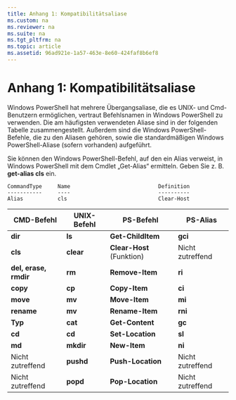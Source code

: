```yaml
---
title: Anhang 1: Kompatibilitätsaliase
ms.custom: na
ms.reviewer: na
ms.suite: na
ms.tgt_pltfrm: na
ms.topic: article
ms.assetid: 96ad921e-1a57-463e-8e60-424faf8b6ef8
---
```

# Anhang 1: Kompatibilitätsaliase
Windows PowerShell hat mehrere Übergangsaliase, die es UNIX- und Cmd-Benutzern ermöglichen, vertraut Befehlsnamen in Windows PowerShell zu verwenden. Die am häufigsten verwendeten Aliase sind in der folgenden Tabelle zusammengestellt. Außerdem sind die Windows PowerShell-Befehle, die zu den Aliasen gehören, sowie die standardmäßigen Windows PowerShell-Aliase (sofern vorhanden) aufgeführt.

Sie können den Windows PowerShell-Befehl, auf den ein Alias verweist, in Windows PowerShell mit dem Cmdlet „Get-Alias“ ermitteln. Geben Sie z. B. **get-alias cls** ein.

```
CommandType     Name                            Definition
-----------     ----                            ----------
Alias           cls                             Clear-Host
```

|CMD-Befehl|UNIX-Befehl|PS-Befehl|PS-Alias|
|---------------|----------------|--------------|------------|
|**dir**|**ls**|**Get-ChildItem**|**gci**|
|**cls**|**clear**|**Clear-Host** (Funktion)|Nicht zutreffend|
|**del, erase, rmdir**|**rm**|**Remove-Item**|**ri**|
|**copy**|**cp**|**Copy-Item**|**ci**|
|**move**|**mv**|**Move-Item**|**mi**|
|**rename**|**mv**|**Rename-Item**|**rni**|
|**Typ**|**cat**|**Get-Content**|**gc**|
|**cd**|**cd**|**Set-Location**|**sl**|
|**md**|**mkdir**|**New-Item**|**ni**|
|Nicht zutreffend|**pushd**|**Push-Location**|Nicht zutreffend|
|Nicht zutreffend|**popd**|**Pop-Location**|Nicht zutreffend|



<!--HONumber=Apr16_HO1-->


